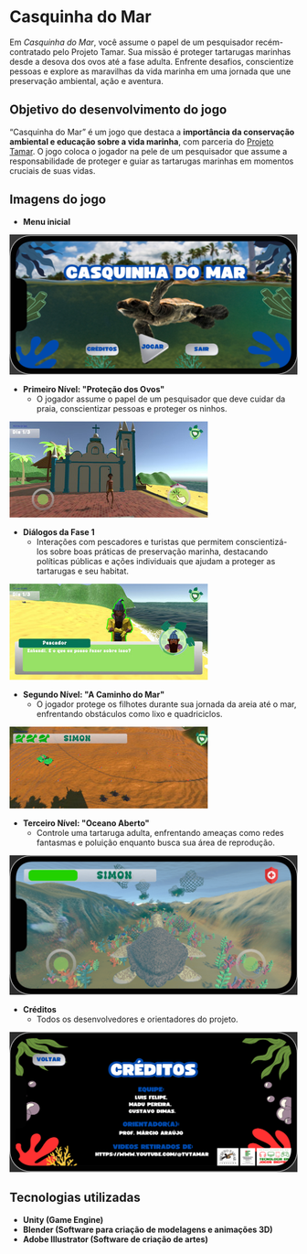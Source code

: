 # Casquinha do Mar

Em *Casquinha do Mar*, você assume o papel de um pesquisador recém-contratado pelo Projeto Tamar. Sua missão é proteger tartarugas marinhas desde a desova dos ovos até a fase adulta. Enfrente desafios, conscientize pessoas e explore as maravilhas da vida marinha em uma jornada que une preservação ambiental, ação e aventura.

## Objetivo do desenvolvimento do jogo

“Casquinha do Mar” é um jogo que destaca a **importância da conservação ambiental e educação sobre a vida marinha**, com parceria do [Projeto Tamar](https://www.tamar.org.br/). O jogo coloca o jogador na pele de um pesquisador que assume a responsabilidade de proteger e guiar as tartarugas marinhas em momentos cruciais de suas vidas.

## Imagens do jogo

- **Menu inicial**
  
![Image](./Docs/Images/Menu.png)

- **Primeiro Nível: "Proteção dos Ovos"**
  - O jogador assume o papel de um pesquisador que deve cuidar da praia, conscientizar pessoas e proteger os ninhos.

![Image](./Docs/Images/Fase1.jpeg)

- **Diálogos da Fase 1**
  - Interações com pescadores e turistas que permitem conscientizá-los sobre boas práticas de preservação marinha, destacando políticas públicas e ações individuais que ajudam a proteger as tartarugas e seu habitat.

![Image](./Docs/Images/Dialogo.jpeg)

- **Segundo Nível: "A Caminho do Mar"**
  - O jogador protege os filhotes durante sua jornada da areia até o mar, enfrentando obstáculos como lixo e quadriciclos.

![Image](./Docs/Images/Fase2.jpeg)

- **Terceiro Nível: "Oceano Aberto"**
  - Controle uma tartaruga adulta, enfrentando ameaças como redes fantasmas e poluição enquanto busca sua área de reprodução.

![Image](./Docs/Images/Fase3.png)

- **Créditos**
  - Todos os desenvolvedores e orientadores do projeto.

![Image](./Docs/Images/Creditos.png)

## Tecnologias utilizadas

- **Unity (Game Engine)**
- **Blender (Software para criação de modelagens e animações 3D)**
- **Adobe Illustrator (Software de criação de artes)**
